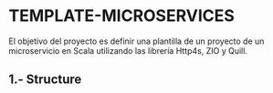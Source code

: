 # TEMPLATE-MICROSERVICES

El objetivo del proyecto es definir una plantilla de un proyecto de un microservicio
en Scala utilizando las librería Http4s, ZIO y Quill.

## 1.- Structure